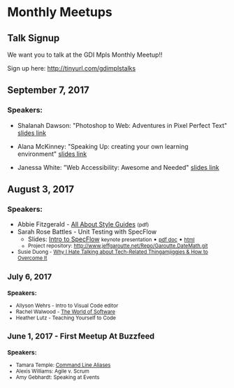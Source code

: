 # Monthly Meetups

## Talk Signup

We want you to talk at the GDI Mpls Monthly Meetup!!

Sign up here: <http://tinyurl.com/gdimplstalks>

<!-- (Hint for developers: add meetups in reverse chronological order, like a blog.) -->

## September 7, 2017

### Speakers:

* Shalanah Dawson: "Photoshop to Web: Adventures in Pixel Perfect
  Text" [slides link](https://docs.google.com/presentation/d/17fzi6BjaAOcL0HNfKWGuCCqvgQcd5Z-ySynhAXdsgHI/edit?usp=sharing)

* Alana McKinney: "Speaking Up: creating your own learning
  environment" [slides link](https://docs.google.com/presentation/d/1BNihDzE0i7peeoXjbfXuTIgSYv2SwQkJPbqzXWfHMAU/edit?usp=sharing)

* Janessa White: "Web Accessibility: Awesome and
  Needed" [slides link](https://docs.google.com/presentation/d/11ajq_qCZS7nNhwT1YRrcXSSt-nHWffDHNvQBGQlBlGk/edit?usp=sharing)


## August 3, 2017

### Speakers:

* Abbie
  Fitzgerald -
  [All About Style Guides](AFitzgerald-GDI-style-guides.pdf) <small>(pdf)</small>
* Sarah Rose Battles - Unit Testing with SpecFlow
  * Slides: [Intro to SpecFlow](IntroToSpecflow.key) <small>keynote
    presentation</small> &bullet;
    <small>[pdf doc](IntroToSpecflow.pdf)</small> &bullet; <small>[html](IntroToSpecflow/index.html)
  * Project repository: <http://www.jeffgaroutte.net/Repo/Garoutte.DateMath.git>
* Susie Duong - [Why I Hate Talking about Tech-Related Thingamjiggies &amp; How to Overcome It](Why-I-Hate-Talking-About-Tech.pptx)


## July 6, 2017

### Speakers:

* Allyson Wehrs - Intro to Visual Code editor
* Rachel Walwood - [The World of Software](The-World-of-Software-presentation.pdf)
* Heather Lutz - Teaching Yourself to Code

## June 1, 2017 - First Meetup At Buzzfeed

### Speakers:

* Tamara Temple: [Command Line Aliases](https://github.com/tamouse/Talk-Command-Line-Aliases)
* Alexis Williams: Agile v. Scrum
* Amy Gebhardt: Speaking at Events
